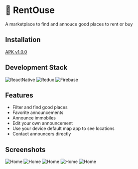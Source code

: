 
# 🏡 RentOuse

A marketplace to find and annouce good places to rent or buy 


## Installation
[APK v1.0.0](https://www.file.io/Eafj/download/OBLLW4utFmU8)

## Development Stack

![ReactNative](https://img.shields.io/static/v1?label=APP&message=React-Native&color=61DAFB&style=for-the-badge&logo=react)
![Redux](https://img.shields.io/static/v1?label=APP&message=Redux&color=7248b6&style=for-the-badge&logo=redux)
![Firebase](https://img.shields.io/static/v1?label=Backend&message=Firebase&color=ffc400&style=for-the-badge&logo=firebase)


## Features

- Filter and find good places
- Favorite announcements
- Announce immobiles
- Edit your own announcement
- Use your device default map app to see locations
- Contact announcers directly 


## Screenshots

![Home](https://i.imgur.com/LFc19Br.png)
![Home](https://i.imgur.com/xsXEb7D.png)
![Home](https://i.imgur.com/zAeVMVT.png)
![Home](https://i.imgur.com/xK0QYPl.png)
![Home](https://i.imgur.com/8LrmYgx.png)
    
